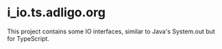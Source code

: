 # i_io.ts.adligo.org
This project contains some IO interfaces, similar to Java's System.out but for TypeScript.
